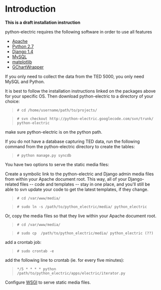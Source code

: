 # Introduction #

**This is a draft installation instruction**

python-electric requires the following software in order to use all features
  * [Apache](http://httpd.apache.org/docs/2.0/install.html)
  * [Python 2.7](http://www.python.org/download/releases/2.7/)
  * [Django 1.4](http://docs.djangoproject.com/en/dev/topics/install/)
  * [MySQL](http://dev.mysql.com/doc/refman/5.1/en/installing.html)
  * [matplotlib](http://matplotlib.sourceforge.net/users/installing.html)
  * [GChartWrapper](http://code.google.com/p/google-chartwrapper/source/checkout)

If you only need to collect the data from the TED 5000, you only need MySQL and Python.

It is best to follow the installation instructions linked on the packages above for your specific OS.  Then download python-electric to a directory of your choice:

> `# cd /home/username/path/to/projects/`

> `# svn checkout http://python-electric.googlecode.com/svn/trunk/ python-electric`

make sure python-electric is on the python path.

If you do not have a database capturing TED data, run the following command from the python-electric directory to create the tables:

> `# python manage.py syncdb`

You have two options to serve the static media files:

Create a symbolic link to the python-electric and Django admin media files from within your Apache document root. This way, all of your Django-related files -- code and templates -- stay in one place, and you'll still be able to svn update your code to get the latest templates, if they change.

> `# cd /var/www/media/`

> `# sudo ln -s /path/to/python_electric/media/ python_electric`

Or, copy the media files so that they live within your Apache document root.

> `# cd /var/www/media/`

> `# sudo cp  /path/to/python_electric/media/ python_electric (??)`

add a crontab job:

> `# sudo crontab -e`

add the following line to crontab (ie. for every five minutes):

> `*/5 * * * * python /path/to/python_electric/apps/electric/iterator.py`

Configure [WSGI](http://docs.djangoproject.com/en/dev/howto/deployment/modwsgi/) to serve static media files.